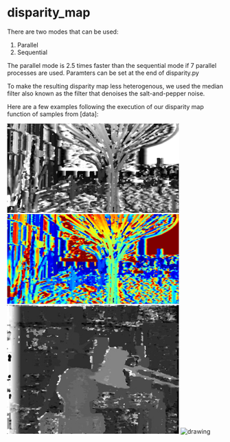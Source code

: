 # disparity_map

There are two modes that can be used:
1. Parallel
2. Sequential

The parallel mode is 2.5 times faster than the sequential mode if 7 parallel processes are used.
Paramters can be set at the end of disparity.py

To make the resulting disparity map less heterogenous, we used the median filter
also known as the filter that denoises the salt-and-pepper noise.

Here are a few examples following the execution of our disparity map function of samples from [data]:

<img src="https://raw.githubusercontent.com/khmariem/disparity_map/main/depth_map/depth.jpg" alt="drawing" width="400"/>
<img src="https://raw.githubusercontent.com/khmariem/disparity_map/main/depth_color_map/depth.jpg" alt="drawing" width="400"/>

<img src="https://raw.githubusercontent.com/khmariem/disparity_map/main/depth_map/depth10.jpg" alt="drawing" width="400"/>
<img src="https://raw.githubusercontent.com/khmariem/disparity_map/main/depth_color_map/depth10.jpg" alt="drawing" width="400"/>
